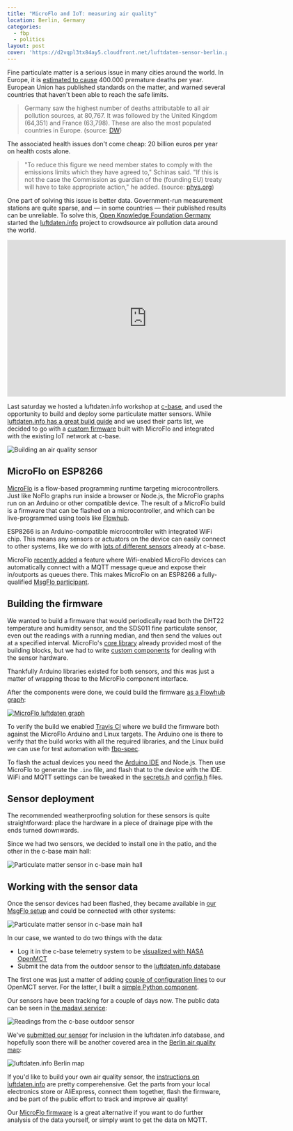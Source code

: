 ```yaml
---
title: "MicroFlo and IoT: measuring air quality"
location: Berlin, Germany
categories:
  - fbp
  - politics
layout: post
cover: 'https://d2vqpl3tx84ay5.cloudfront.net/luftdaten-sensor-berlin.png'
---
```

Fine particulate matter is a serious issue in many cities around the world. In Europe, it is [estimated to cause](https://ec.europa.eu/jrc/en/news/air-quality-atlas-europe-mapping-sources-fine-particulate-matter) 400.000 premature deaths per year. European Union has published standards on the matter, and warned several countries that haven't been able to reach the safe limits.

> Germany saw the highest number of deaths attributable to all air pollution sources, at 80,767. It was followed by the United Kingdom (64,351) and France (63,798). These are also the most populated countries in Europe. (source: [DW](http://www.dw.com/en/air-pollution-kills-half-a-million-people-in-europe-eu-agency-reports/a-40920041))

The associated health issues don't come cheap: 20 billion euros per year on health costs alone.

> "To reduce this figure we need member states to comply with the emissions limits which they have agreed to," Schinas said. "If this is not the case the Commission as guardian of the (founding EU) treaty will have to take appropriate action," he added. (source: [phys.org](https://phys.org/news/2018-01-eu-summons-france-germany-uk.html))

One part of solving this issue is better data. Government-run measurement stations are quite sparse, and &mdash; in some countries &mdash; their published results can be unreliable. To solve this, [Open Knowledge Foundation Germany](https://okfn.de/en/) started the [luftdaten.info](https://luftdaten.info/) project to crowdsource air pollution data around the world.

<iframe src="https://player.vimeo.com/video/257288126" width="640" height="360" frameborder="0" webkitallowfullscreen mozallowfullscreen allowfullscreen></iframe>

Last saturday we hosted a luftdaten.info workshop at [c-base](https://c-base.org/), and used the opportunity to build and deploy some particulate matter sensors. While [luftdaten.info has a great build guide](https://luftdaten.info/en/construction-manual/) and we used their parts list, we decided to go with a [custom firmware](https://github.com/c-base/microflo-luftdaten) built with MicroFlo and integrated with the existing IoT network at c-base.

![Building an air quality sensor](https://d2vqpl3tx84ay5.cloudfront.net/800x/luftdaten-sensor-workshop2.jpg)

## MicroFlo on ESP8266

[MicroFlo](http://microflo.org/) is a flow-based programming runtime targeting microcontrollers. Just like NoFlo graphs run inside a browser or Node.js, the MicroFlo graphs run on an Arduino or other compatible device. The result of a MicroFlo build is a firmware that can be flashed on a microcontroller, and which can be live-programmed using tools like [Flowhub](https://flowhub.io/iot/).

ESP8266 is an Arduino-compatible microcontroller with integrated WiFi chip. This means any sensors or actuators on the device can easily connect to other systems, like we do with [lots of different sensors](https://github.com/c-base/c-flo/tree/master/devices) already at c-base.

MicroFlo [recently added](https://github.com/microflo/microflo/blob/master/CHANGES.md#microflo-063) a feature where Wifi-enabled MicroFlo devices can automatically connect with a MQTT message queue and expose their in/outports as queues there. This makes MicroFlo on an ESP8266 a fully-qualified [MsgFlo participant](https://msgflo.org/).

## Building the firmware

We wanted to build a firmware that would periodically read both the DHT22 temperature and humidity sensor, and the SDS011 fine particulate sensor, even out the readings with a running median, and then send the values out at a specified interval. MicroFlo's [core library](https://github.com/microflo/microflo-core) already provided most of the building blocks, but we had to write [custom components](https://github.com/c-base/microflo-luftdaten/tree/master/components) for dealing with the sensor hardware.

Thankfully Arduino libraries existed for both sensors, and this was just a matter of wrapping those to the MicroFlo component interface.

After the components were done, we could build the firmware [as a Flowhub graph](http://app.flowhub.io/#github/c-base/microflo-luftdaten):

[![MicroFlo luftdaten graph](https://d2vqpl3tx84ay5.cloudfront.net/800x/microflo-luftdaten-graph.png)](http://app.flowhub.io/#github/c-base/microflo-luftdaten)

To verify the build we enabled [Travis CI](https://travis-ci.org/) where we build the firmware both against the MicroFlo Arduino and Linux targets. The Arduino one is there to verify that the build works with all the required libraries, and the Linux build we can use for test automation with [fbp-spec](https://github.com/flowbased/fbp-spec).

To flash the actual devices you need the [Arduino IDE](https://www.arduino.cc/en/Main/Software) and Node.js. Then use MicroFlo to generate the `.ino` file, and flash that to the device with the IDE. WiFi and MQTT settings can be tweaked in the [secrets.h](https://github.com/c-base/microflo-luftdaten/blob/master/secrets.example.h) and [config.h](https://github.com/c-base/microflo-luftdaten/blob/master/config.h) files.
## Sensor deployment

The recommended weatherproofing solution for these sensors is quite straightforward: place the hardware in a piece of drainage pipe with the ends turned downwards.

Since we had two sensors, we decided to install one in the patio, and the other in the c-base main hall:

![Particulate matter sensor in c-base main hall](https://d2vqpl3tx84ay5.cloudfront.net/800x/luftdaten-sensor-mainhall.jpg)

## Working with the sensor data

Once the sensor devices had been flashed, they became available in [our MsgFlo setup](https://github.com/c-base/c-flo) and could be connected with other systems:

![Particulate matter sensor in c-base main hall](https://d2vqpl3tx84ay5.cloudfront.net/800x/luftdaten-sensor-msgflo.png)

In our case, we wanted to do two things with the data:

* Log it in the c-base telemetry system to be [visualized with NASA OpenMCT](/blog/nasa-openmct-iot-dashboard/)
* Submit the data from the outdoor sensor to the [luftdaten.info database](https://luftdaten.info/)

The first one was just a matter of adding [couple of configuration lines](https://github.com/c-base/cbeam-telemetry-server/pull/61) to our OpenMCT server. For the latter, I built a [simple Python component](https://github.com/c-base/c-flo/blob/master/components/SendToLuftDaten.py).

Our sensors have been tracking for a couple of days now. The public data can be seen in [the madavi service](https://www.madavi.de/sensor/graph.php?sensor=msgflo-00000042-sds011):

![Readings from the c-base outdoor sensor](https://d2vqpl3tx84ay5.cloudfront.net/800x/luftdaten-sensor-madavi.png)

We've [submitted our sensor](http://luftdaten.info/feinstaubsensor-bauen/#feinstaubsensor-konfiguration) for inclusion in the luftdaten.info database, and hopefully soon there will be another covered area in the [Berlin air quality map](http://berlin.maps.luftdaten.info/#13/52.5150/13.4211):


![luftdaten.info Berlin map](https://d2vqpl3tx84ay5.cloudfront.net/800x/luftdaten-sensor-berlin.png)

If you'd like to build your own air quality sensor, the [instructions on luftdaten.info](https://luftdaten.info/en/construction-manual/) are pretty comperehensive. Get the parts from your local electronics store or AliExpress, connect them together, flash the firmware, and be part of the public effort to track and improve air quality!

Our [MicroFlo firmware](https://github.com/c-base/microflo-luftdaten) is a great alternative if you want to do further analysis of the data yourself, or simply want to get the data on MQTT.
